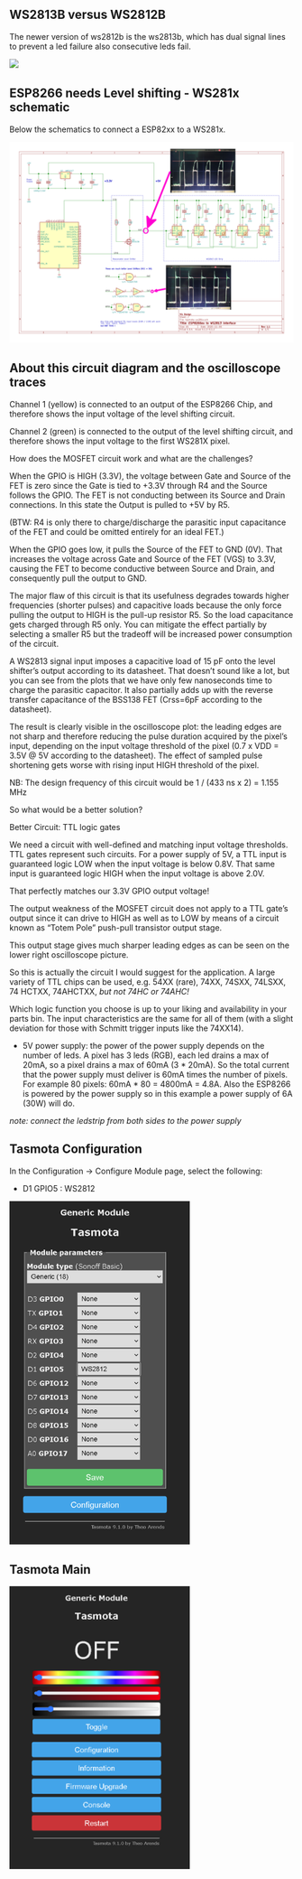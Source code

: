 ## WS2813B versus WS2812B
The newer version of ws2812b is the ws2813b, which has dual signal lines to prevent a led failure also consecutive leds fail.

<img src="https://github.com/arendst/arendst.github.io/blob/master/media/wemos/ws2813-vs-ws2812.png?raw=true?raw=true" width="500">


## ESP8266 needs Level shifting - WS281x schematic

Below the schematics to connect a ESP82xx to a WS281x.

<img src="https://github.com/tasmota/docs/raw/master/docs/_media/ws281x.png?raw=true?raw=true">

## About this circuit diagram and the oscilloscope traces

Channel 1 (yellow) is connected to an output of the ESP8266 Chip, and therefore shows the input voltage of the level shifting circuit.

Channel 2 (green) is connected to the output of the level shifting circuit, and therefore shows the input voltage to the first WS281X pixel.

How does the MOSFET circuit work and what are the challenges?

When the GPIO is HIGH (3.3V), the voltage between Gate and Source of the FET is zero since the Gate is tied to +3.3V through R4 and the Source follows the GPIO. The FET is not conducting between its Source and Drain connections. In this state the Output is pulled to +5V by R5.

(BTW: R4 is only there to charge/discharge the parasitic input capacitance of the FET and could be omitted entirely for an ideal FET.)

When the GPIO goes low, it pulls the Source of the FET to GND (0V). That increases the voltage across Gate and Source of the FET (VGS) to 3.3V, causing the FET to become conductive between Source and Drain, and consequently pull the output to GND.

The major flaw of this circuit is that its usefulness degrades towards higher frequencies (shorter pulses) and capacitive loads because the only force pulling the output to HIGH is the pull-up resistor R5. So the load capacitance gets charged through R5 only. You can mitigate the effect partially by selecting a smaller R5 but the tradeoff will be increased power consumption of the circuit.

A WS2813 signal input imposes a capacitive load of 15 pF onto the level shifter’s output according to its datasheet. That doesn’t sound like a lot, but you can see from the plots that we have only few nanoseconds time to charge the parasitic capacitor. It also partially adds up with the reverse transfer capacitance of the BSS138 FET (Crss=6pF according to the datasheet).

The result is clearly visible in the oscilloscope plot: the leading edges are not sharp and therefore reducing the pulse duration acquired by the pixel’s input, depending on the input voltage threshold of the pixel (0.7 x VDD = 3.5V @ 5V according to the datasheet). The effect of sampled pulse shortening gets worse with rising input HIGH threshold of the pixel.

NB: The design frequency of this circuit would be 1 / (433 ns x 2) = 1.155 MHz

So what would be a better solution?

Better Circuit: TTL logic gates

We need a circuit with well-defined and matching input voltage thresholds. TTL gates represent such circuits. For a power supply of 5V, a TTL input is guaranteed logic LOW when the input voltage is below 0.8V. That same input is guaranteed logic HIGH when the input voltage is above 2.0V.

That perfectly matches our 3.3V GPIO output voltage!

The output weakness of the MOSFET circuit does not apply to a TTL gate’s output since it can drive to HIGH as well as to LOW by means of a circuit known as “Totem Pole” push-pull transistor output stage.

This output stage gives much sharper leading edges as can be seen on the lower right oscilloscope picture.

So this is actually the circuit I would suggest for the application. A large variety of TTL chips can be used, e.g. 54XX (rare), 74XX, 74SXX, 74LSXX, 74 HCTXX, 74AHCTXX, *but not 74HC or 74AHC!*

Which logic function you choose is up to your liking and availability in your parts bin. The input characteristics are the same for all of them (with a slight deviation for those with Schmitt trigger inputs like the 74XX14).

* 5V power supply: the power of the power supply depends on the number of leds. A pixel has 3 leds (RGB), each led drains a max of 20mA, so a pixel drains a max of 60mA (3 * 20mA). So the total current that the power supply must deliver is 60mA times the number of pixels. For example 80 pixels: 60mA * 80 = 4800mA = 4.8A. Also the ESP8266 is powered by the power supply so in this example a power supply of 6A (30W) will do.

_note: connect the ledstrip from both sides to the power supply_


## Tasmota Configuration

In the Configuration -> Configure Module page, select the following:

* D1 GPIO5 : WS2812

<img src="https://github.com/tasmota/docs/raw/master/docs/_media/ws2813b_config.png?raw=true" width="320">

## Tasmota Main

<img src="https://github.com/tasmota/docs/raw/master/docs/_media/ws2813b_main.png?raw=true" width="320">
